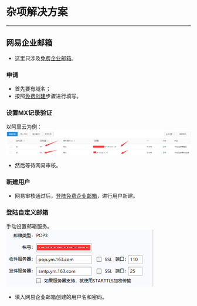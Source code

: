 # 杂项解决方案

----

## 网易企业邮箱
  * 这里只涉及[免费企业邮箱](http://ym.163.com/)。

### 申请
  * 首先要有域名；
  * 按照[免费创建](http://app.ym.163.com/ym/reg/view/index)步骤进行填写。

### 设置MX记录验证
以阿里云为例：  
![添加记录值](img/mx_record_verify.png)

  * 然后等待网易审核。

### 新建用户
  * 网易审核通过后，[登陆免费企业邮箱](https://qiye.163.com/login/)，进行用户新建。

### 登陆自定义邮箱
手动设置邮箱服务。  
![手动设置邮箱服务](img/email_server_setting.png)

  * 填入网易企业邮箱创建的用户名和密码。